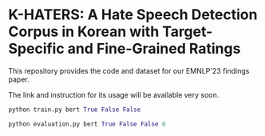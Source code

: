 # K-HATERS: A Hate Speech Detection Corpus in Korean with Target-Specific and Fine-Grained Ratings

This repository provides the code and dataset for our EMNLP'23 findings paper.

The link and instruction for its usage will be available very soon.

```python
python train.py bert True False False
```
```python
python evaluation.py bert True False False 0
```
